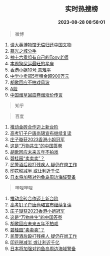 <div align="center"><h2>实时热搜榜</h2><h4>2023-08-28 08:58:01</h4></div>

> 微博  

1. [请大英博物馆无偿归还中国文物](https://s.weibo.com/weibo?q=%23%E8%AF%B7%E5%A4%A7%E8%8B%B1%E5%8D%9A%E7%89%A9%E9%A6%86%E6%97%A0%E5%81%BF%E5%BD%92%E8%BF%98%E4%B8%AD%E5%9B%BD%E6%96%87%E7%89%A9%23&t=31&band_rank=1&Refer=top)<br />
2. [慕光之城分手](https://s.weibo.com/weibo?q=%23%E6%85%95%E5%85%89%E4%B9%8B%E5%9F%8E%E5%88%86%E6%89%8B%23&t=31&band_rank=2&Refer=top)<br />
3. [神十六乘组有自己的Tony老师](https://s.weibo.com/weibo?q=%23%E7%A5%9E%E5%8D%81%E5%85%AD%E4%B9%98%E7%BB%84%E6%9C%89%E8%87%AA%E5%B7%B1%E7%9A%84Tony%E8%80%81%E5%B8%88%23&t=31&band_rank=3&Refer=top)<br />
4. [本周狗屎运最旺的星座](https://s.weibo.com/weibo?q=%E6%9C%AC%E5%91%A8%E7%8B%97%E5%B1%8E%E8%BF%90%E6%9C%80%E6%97%BA%E7%9A%84%E6%98%9F%E5%BA%A7&t=31&band_rank=4&Refer=top)<br />
5. [香港小姐10号 意难平](https://s.weibo.com/weibo?q=%E9%A6%99%E6%B8%AF%E5%B0%8F%E5%A7%9010%E5%8F%B7%20%E6%84%8F%E9%9A%BE%E5%B9%B3&t=31&band_rank=5&Refer=top)<br />
6. [中学小卖部5年租金超900万元](https://s.weibo.com/weibo?q=%23%E4%B8%AD%E5%AD%A6%E5%B0%8F%E5%8D%96%E9%83%A85%E5%B9%B4%E7%A7%9F%E9%87%91%E8%B6%85900%E4%B8%87%E5%85%83%23&t=31&band_rank=6&Refer=top)<br />
7. [胡歌回应不拍戏风波](https://s.weibo.com/weibo?q=%23%E8%83%A1%E6%AD%8C%E5%9B%9E%E5%BA%94%E4%B8%8D%E6%8B%8D%E6%88%8F%E9%A3%8E%E6%B3%A2%23&t=31&band_rank=7&Refer=top)<br />
8. [A股](https://s.weibo.com/weibo?q=A%E8%82%A1&t=31&band_rank=8&Refer=top)<br />
9. [中国烟草回应卷烟涨价传言](https://s.weibo.com/weibo?q=%23%E4%B8%AD%E5%9B%BD%E7%83%9F%E8%8D%89%E5%9B%9E%E5%BA%94%E5%8D%B7%E7%83%9F%E6%B6%A8%E4%BB%B7%E4%BC%A0%E8%A8%80%23&t=31&band_rank=9&Refer=top)<br />

> 知乎  


> 百度  

1. [推动金砖合作迈上新台阶](https://www.baidu.com/s?wd=%E6%8E%A8%E5%8A%A8%E9%87%91%E7%A0%96%E5%90%88%E4%BD%9C%E8%BF%88%E4%B8%8A%E6%96%B0%E5%8F%B0%E9%98%B6&sa=fyb_news&rsv_dl=fyb_news)<br />
2. [高考钉子户唐尚珺宣布继续复读](https://www.baidu.com/s?wd=%E9%AB%98%E8%80%83%E9%92%89%E5%AD%90%E6%88%B7%E5%94%90%E5%B0%9A%E7%8F%BA%E5%AE%A3%E5%B8%83%E7%BB%A7%E7%BB%AD%E5%A4%8D%E8%AF%BB&sa=fyb_news&rsv_dl=fyb_news)<br />
3. [庄子璇获2023香港小姐冠军](https://www.baidu.com/s?wd=%E5%BA%84%E5%AD%90%E7%92%87%E8%8E%B72023%E9%A6%99%E6%B8%AF%E5%B0%8F%E5%A7%90%E5%86%A0%E5%86%9B&sa=fyb_news&rsv_dl=fyb_news)<br />
4. [这是“万物共生”的中国答卷](https://www.baidu.com/s?wd=%E8%BF%99%E6%98%AF%E2%80%9C%E4%B8%87%E7%89%A9%E5%85%B1%E7%94%9F%E2%80%9D%E7%9A%84%E4%B8%AD%E5%9B%BD%E7%AD%94%E5%8D%B7&sa=fyb_news&rsv_dl=fyb_news)<br />
5. [胡歌回应未来五年不拍戏](https://www.baidu.com/s?wd=%E8%83%A1%E6%AD%8C%E5%9B%9E%E5%BA%94%E6%9C%AA%E6%9D%A5%E4%BA%94%E5%B9%B4%E4%B8%8D%E6%8B%8D%E6%88%8F&sa=fyb_news&rsv_dl=fyb_news)<br />
6. [碧桂园“卖卖卖”？](https://www.baidu.com/s?wd=%E7%A2%A7%E6%A1%82%E5%9B%AD%E2%80%9C%E5%8D%96%E5%8D%96%E5%8D%96%E2%80%9D%EF%BC%9F&sa=fyb_news&rsv_dl=fyb_news)<br />
7. [民警酒后殴打残疾人 疑仍在岗工作](https://www.baidu.com/s?wd=%E6%B0%91%E8%AD%A6%E9%85%92%E5%90%8E%E6%AE%B4%E6%89%93%E6%AE%8B%E7%96%BE%E4%BA%BA+%E7%96%91%E4%BB%8D%E5%9C%A8%E5%B2%97%E5%B7%A5%E4%BD%9C&sa=fyb_news&rsv_dl=fyb_news)<br />
8. [印花税减半 或让利近千亿](https://www.baidu.com/s?wd=%E5%8D%B0%E8%8A%B1%E7%A8%8E%E5%87%8F%E5%8D%8A+%E6%88%96%E8%AE%A9%E5%88%A9%E8%BF%91%E5%8D%83%E4%BA%BF&sa=fyb_news&rsv_dl=fyb_news)<br />
9. [日本将加强对钓鱼岛周边海域警备](https://www.baidu.com/s?wd=%E6%97%A5%E6%9C%AC%E5%B0%86%E5%8A%A0%E5%BC%BA%E5%AF%B9%E9%92%93%E9%B1%BC%E5%B2%9B%E5%91%A8%E8%BE%B9%E6%B5%B7%E5%9F%9F%E8%AD%A6%E5%A4%87&sa=fyb_news&rsv_dl=fyb_news)<br />

> 哔哩哔哩  

1. [推动金砖合作迈上新台阶](https://www.baidu.com/s?wd=%E6%8E%A8%E5%8A%A8%E9%87%91%E7%A0%96%E5%90%88%E4%BD%9C%E8%BF%88%E4%B8%8A%E6%96%B0%E5%8F%B0%E9%98%B6&sa=fyb_news&rsv_dl=fyb_news)<br />
2. [高考钉子户唐尚珺宣布继续复读](https://www.baidu.com/s?wd=%E9%AB%98%E8%80%83%E9%92%89%E5%AD%90%E6%88%B7%E5%94%90%E5%B0%9A%E7%8F%BA%E5%AE%A3%E5%B8%83%E7%BB%A7%E7%BB%AD%E5%A4%8D%E8%AF%BB&sa=fyb_news&rsv_dl=fyb_news)<br />
3. [庄子璇获2023香港小姐冠军](https://www.baidu.com/s?wd=%E5%BA%84%E5%AD%90%E7%92%87%E8%8E%B72023%E9%A6%99%E6%B8%AF%E5%B0%8F%E5%A7%90%E5%86%A0%E5%86%9B&sa=fyb_news&rsv_dl=fyb_news)<br />
4. [这是“万物共生”的中国答卷](https://www.baidu.com/s?wd=%E8%BF%99%E6%98%AF%E2%80%9C%E4%B8%87%E7%89%A9%E5%85%B1%E7%94%9F%E2%80%9D%E7%9A%84%E4%B8%AD%E5%9B%BD%E7%AD%94%E5%8D%B7&sa=fyb_news&rsv_dl=fyb_news)<br />
5. [胡歌回应未来五年不拍戏](https://www.baidu.com/s?wd=%E8%83%A1%E6%AD%8C%E5%9B%9E%E5%BA%94%E6%9C%AA%E6%9D%A5%E4%BA%94%E5%B9%B4%E4%B8%8D%E6%8B%8D%E6%88%8F&sa=fyb_news&rsv_dl=fyb_news)<br />
6. [碧桂园“卖卖卖”？](https://www.baidu.com/s?wd=%E7%A2%A7%E6%A1%82%E5%9B%AD%E2%80%9C%E5%8D%96%E5%8D%96%E5%8D%96%E2%80%9D%EF%BC%9F&sa=fyb_news&rsv_dl=fyb_news)<br />
7. [民警酒后殴打残疾人 疑仍在岗工作](https://www.baidu.com/s?wd=%E6%B0%91%E8%AD%A6%E9%85%92%E5%90%8E%E6%AE%B4%E6%89%93%E6%AE%8B%E7%96%BE%E4%BA%BA+%E7%96%91%E4%BB%8D%E5%9C%A8%E5%B2%97%E5%B7%A5%E4%BD%9C&sa=fyb_news&rsv_dl=fyb_news)<br />
8. [印花税减半 或让利近千亿](https://www.baidu.com/s?wd=%E5%8D%B0%E8%8A%B1%E7%A8%8E%E5%87%8F%E5%8D%8A+%E6%88%96%E8%AE%A9%E5%88%A9%E8%BF%91%E5%8D%83%E4%BA%BF&sa=fyb_news&rsv_dl=fyb_news)<br />
9. [日本将加强对钓鱼岛周边海域警备](https://www.baidu.com/s?wd=%E6%97%A5%E6%9C%AC%E5%B0%86%E5%8A%A0%E5%BC%BA%E5%AF%B9%E9%92%93%E9%B1%BC%E5%B2%9B%E5%91%A8%E8%BE%B9%E6%B5%B7%E5%9F%9F%E8%AD%A6%E5%A4%87&sa=fyb_news&rsv_dl=fyb_news)<br />
